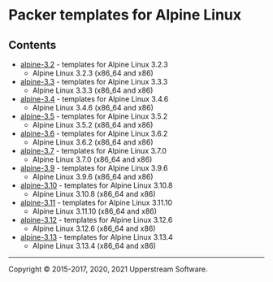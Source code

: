 # Packer templates for Alpine Linux

## Contents

* [alpine-3.2](alpine-3.2/README.mdown) - templates for Alpine Linux 3.2.3
  * Alpine Linux 3.2.3 (x86_64 and x86)
* [alpine-3.3](alpine-3.3/README.mdown) - templates for Alpine Linux 3.3.3
  * Alpine Linux 3.3.3 (x86_64 and x86)
* [alpine-3.4](alpine-3.4/README.mdown) - templates for Alpine Linux 3.4.6
  * Alpine Linux 3.4.6 (x86_64 and x86)
* [alpine-3.5](alpine-3.5/README.mdown) - templates for Alpine Linux 3.5.2
  * Alpine Linux 3.5.2 (x86_64 and x86)
* [alpine-3.6](alpine-3.6/README.mdown) - templates for Alpine Linux 3.6.2
  * Alpine Linux 3.6.2 (x86_64 and x86)
* [alpine-3.7](alpine-3.7/README.mdown) - templates for Alpine Linux 3.7.0
  * Alpine Linux 3.7.0 (x86_64 and x86)
* [alpine-3.9](alpine-3.9/README.mdown) - templates for Alpine Linux 3.9.6
  * Alpine Linux 3.9.6 (x86_64 and x86)
* [alpine-3.10](alpine-3.10/README.mdown) - templates for Alpine Linux 3.10.8
  * Alpine Linux 3.10.8 (x86_64 and x86)
* [alpine-3.11](alpine-3.11/README.mdown) - templates for Alpine Linux 3.11.10
  * Alpine Linux 3.11.10 (x86_64 and x86)
* [alpine-3.12](alpine-3.12/README.mdown) - templates for Alpine Linux 3.12.6
  * Alpine Linux 3.12.6 (x86_64 and x86)
* [alpine-3.13](alpine-3.13/README.mdown) - templates for Alpine Linux 3.13.4
  * Alpine Linux 3.13.4 (x86_64 and x86)

- - -

Copyright &copy; 2015-2017, 2020, 2021 Upperstream Software.
